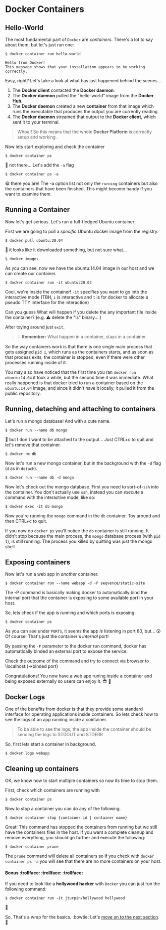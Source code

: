 # Docker Containers

## Hello-World

The most fundamental part of `Docker` are *containers*. There's a lot to say about them, but let's just run one:

```
$ docker container run hello-world

Hello from Docker!
This message shows that your installation appears to be working correctly.
```

Easy, right? Let's take a look at what has just happened behind the scenes...

 1. The **Docker client** contacted the **Docker daemon**.
 2. The **Docker daemon** pulled the "hello-world" image from the **Docker Hub**.
 3. The **Docker daemon** created a new **container** from that image which runs the
    executable that produces the output you are currently reading.
 4. The **Docker daemon** streamed that output to the **Docker client**, which sent it
    to your terminal.


> Whoa!! So this means that the whole **Docker Platform** is correctly setup and working.


Now lets start exploring and check the container 

```
$ docker container ps
```

🤔 not there... Let's add the `-a` flag

```
$ docker container ps -a
```

😀 there you are! The -a option list not only the `running` containers but also the containers that have been finished.  This might become handy if you want to examine them.



## Running a Container

Now let's get serious. Let's run a full-fledged Ubuntu container:

First we are going to pull a *specific* Ubuntu docker image from the registry.

```
$ docker pull ubuntu:20.04
```

🤔 it looks like it downloaded something, but not sure what...

```
$ docker images
```

As you can see, now we have the ubuntu:14.04 image in our host and we can create our container.


```
$ docker container run -it ubuntu:20.04
```

Cool, we're inside the container! `-it` specifies you want to go into the interactive mode (TBH, `i` is interactive and `t` is for docker to allocate a pseudo TTY interface for the interaction)

Can you guess What will happen if you delete the any important file inside the container? (e.g. :warning: delete the "ls" binary... )

After toying around just `exit`. 


> :bulb: **Remember:** What happen in a container, stays in a container.



So the way containers work is that there is one single main process that gets assigned `pid 1`, which runs as the containers starts, and as soon as that process exits, the container is stopped, even if there were other processes running inside of it.

You may also have noticed that the first time you ran `docker run ubuntu:14.04` it took a while, but the second time it was immediate. What really happened is that docker tried to run a container based on the `ubuntu:14.04` image, and since it didn't have it locally, it pulled it from the public repository. 


## Running, detaching and attaching to containers

Let's run a mongo database! And with a cute name.

```
$ docker run --name db mongo
```

🤔 but I don't want to be attached to the output... Just CTRL+c to quit and let's remove that container.

```
$ docker rm db
```

Now let's run a new mongo container, but in the background with the `-d` flag (`d` as in `detach`).

```
$ docker run --name db -d mongo
```

Now let's check out the mongo database. First you need to sort-of-`ssh` into the container. You don't actually use `ssh`, instead you can _execute_ a command with the interactive mode, like so:

```
$ docker exec -it db mongo
```

Now you're running the `mongo` command in the `db` container. Toy around and then CTRL+c to quit.

If you now do `docker ps` you'll notice the `db` container is still running. It didn't stop because the main process, the `mongo` database process (with `pid 1`), is still running. The process you killed by quitting was just the mongo shell.


## Exposing containers

Now let's run a web app in _another_ container.

```
$ docker container run --name webapp -d -P seqvence/static-site
```

The -P command is basically making docker to automatically bind the internal port that the container is exposing to some available port in your host.

So, lets check if the app is running and which ports is exposing.

```
$ docker container ps
```

As you can see under `PORTS`, it seems the app *is* listening in port 80, but... 😮 Of course! That's just the container's _internal_ port! 

By passing the `-P` parameter to the docker run command, docker has automatically binded an external port to expose the service. 

Check the outcome of the command and try to connect via browser to \\localhost:{->binded port}


Congratulations! You now have a web app runing inside a container and being exposed externally so users can enjoy it. 😎 🐳


## Docker Logs

One of the benefits from docker is that they provide some standard interface for operating applications inside containers.  So lets check how to see the logs of an app running inside a cointainer.

> To be able to see the logs, the app inside the container should be sending the logs to  STDOUT and STDERR

So, first lets start a container in background.

```
$ docker logs webapp
```

## Cleaning up containers

OK,  we know how to start multiple containers so now its time to stop them. 

First, check which containers are running with 

```
$ docker container ps
```

Now to stop a container you can do any of the following. 

``` 
$ docker container stop {container id | container name}
```

Great! This command has stopped the containers from running but we still have the containers files in the host. If you want a complete cleanup and remove everything, you should go further and execute the following:

``` 
$ docker container prune
```
The `prune` command will delete all containers so if you check with `docker container ps -a` you will see that there are no more containers on your host.

#### Bonus :trollface: :trollface: :trollface:
If you need to look like a **hollywood hacker** with `Docker` you can just run the following command:

```
$ docker container run -it jturpin/hollywood hollywood
```
:grimacing:



So, That's a wrap for the basics. :bowtie: Let's [move on to the next section](https://github.com/bitlogic/hello-docker/tree/master/2-building-images). :punch:
